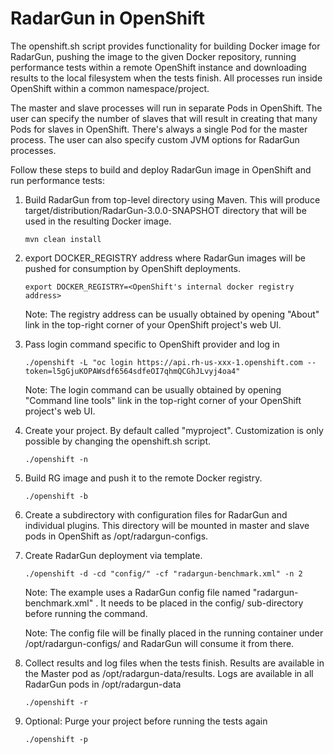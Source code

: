 # RadarGun in OpenShift

The openshift.sh script provides functionality for building Docker image for RadarGun, pushing the image to the
given Docker repository, running performance tests within a remote OpenShift instance and downloading results to 
the local filesystem when the tests finish. All processes run inside OpenShift within a common namespace/project.

The master and slave processes will run in separate Pods in OpenShift. The user can specify the number of slaves that will result
in creating that many Pods for slaves in OpenShift. There's always a single Pod for the master process. The user can also specify
custom JVM options for RadarGun processes.

Follow these steps to build and deploy RadarGun image in OpenShift and run performance tests:

1) Build RadarGun from top-level directory using Maven. This will produce target/distribution/RadarGun-3.0.0-SNAPSHOT directory
     that will be used in the resulting Docker image.

    `mvn clean install`

2) export DOCKER_REGISTRY address where RadarGun images will be pushed for consumption by OpenShift deployments.

    `export DOCKER_REGISTRY=<OpenShift's internal docker registry address>`
    
    Note: The registry address can be usually obtained by opening "About" link in the top-right corner of your OpenShift project's web UI.
    
3) Pass login command specific to OpenShift provider and log in

    `./openshift -L "oc login https://api.rh-us-xxx-1.openshift.com --token=l5gGjuKOPAWsdf6564sdfeOI7qhmQCGhJLvyj4oa4"`
    
    Note: The login command can be usually obtained by opening "Command line tools" link in the top-right corner of your OpenShift project's web UI. 

4) Create your project. By default called "myproject". Customization is only possible by changing the openshift.sh script.

    `./openshift -n`

5) Build RG image and push it to the remote Docker registry.

    `./openshift -b`

6) Create a subdirectory with configuration files for RadarGun and individual plugins. This directory will be mounted in master
     and slave pods in OpenShift as /opt/radargun-configs. 

7) Create RadarGun deployment via template.

    `./openshift -d -cd "config/" -cf "radargun-benchmark.xml" -n 2`
    
    Note: The example uses a RadarGun config file named "radargun-benchmark.xml" . It needs to be placed in the config/ sub-directory before
    running the command. 
    
    Note: The config file will be finally placed in the running container under /opt/radargun-configs/ and RadarGun will consume it from there.

8) Collect results and log files when the tests finish. Results are available in the Master pod as /opt/radargun-data/results.
     Logs are available in all RadarGun pods in /opt/radargun-data

    `./openshift -r`

9) Optional: Purge your project before running the tests again

    `./openshift -p`



